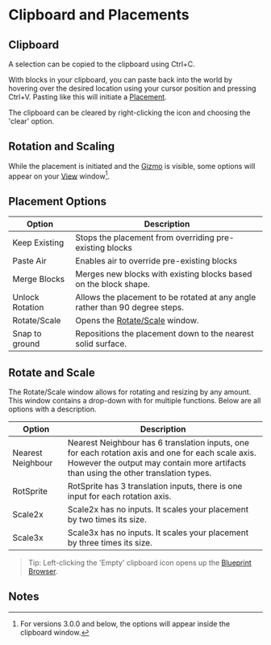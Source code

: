 # Clipboard and Placements

## Clipboard

A selection can be copied to the clipboard using Ctrl+C. 

With blocks in your clipboard, you can paste back into the world by hovering over the desired location using your cursor position and pressing Ctrl+V. Pasting like this will initiate a [Placement](/editor/gizmos.md#Placement).

The clipboard can be cleared by right-clicking the icon and choosing the 'clear' option. 

## Rotation and Scaling

While the placement is initiated and the [Gizmo](/editor/gizmos.md) is visible, some options will appear on your [View](views.md) window[^note1]. 

## Placement Options

| Option          | Description                                                                  |
| --------------- | ---------------------------------------------------------------------------- |
| Keep Existing   | Stops the placement from overriding pre-existing blocks                      |
| Paste Air       | Enables air to override pre-existing blocks                                  |
| Merge Blocks    | Merges new blocks with existing blocks based on the block shape.             |
| Unlock Rotation | Allows the placement to be rotated at any angle rather than 90 degree steps. |
| Rotate/Scale    | Opens the [Rotate/Scale](clipboard.md#Rotate_and_Scale) window.              |
| Snap to ground  | Repositions the placement down to the nearest solid surface.                 |

## Rotate and Scale

The Rotate/Scale window allows for rotating and resizing by any amount. This window contains a drop-down with for multiple functions. Below are all options with a description.

| Option            | Description                                                                                                                                                                               |
| ----------------- | ----------------------------------------------------------------------------------------------------------------------------------------------------------------------------------------- |
| Nearest Neighbour | Nearest Neighbour has 6 translation inputs, one for each rotation axis and one for each scale axis. However the output may contain more artifacts than using the other translation types. |
| RotSprite         | RotSprite has 3 translation inputs, there is one input for each rotation axis.                                                                                                            |
| Scale2x           | Scale2x has no inputs. It scales your placement by two times its size.                                                                                                                     |
| Scale3x           | Scale3x has no inputs. It scales your placement by three times its size.                                                                                                                   |

> Tip: Left-clicking the 'Empty' clipboard icon opens up the [Blueprint Browser](blueprints.md).

## Notes

[^note1]: For versions 3.0.0 and below, the options will appear inside the clipboard window.